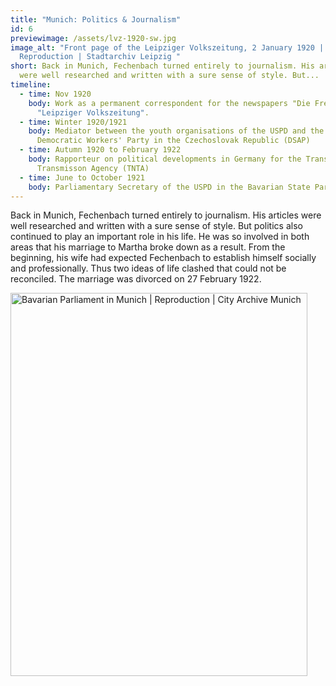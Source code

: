 ```yaml
---
title: "Munich: Politics & Journalism"
id: 6
previewimage: /assets/lvz-1920-sw.jpg
image_alt: "Front page of the Leipziger Volkszeitung, 2 January 1920 |
  Reproduction | Stadtarchiv Leipzig "
short: Back in Munich, Fechenbach turned entirely to journalism. His articles
  were well researched and written with a sure sense of style. But...
timeline:
  - time: Nov 1920
    body: Work as a permanent correspondent for the newspapers "Die Freiheit" and
      "Leipziger Volkszeitung".
  - time: Winter 1920/1921
    body: Mediator between the youth organisations of the USPD and the German Social
      Democratic Workers' Party in the Czechoslovak Republic (DSAP)
  - time: Autumn 1920 to February 1922
    body: Rapporteur on political developments in Germany for the Transatlantic News
      Transmisson Agency (TNTA)
  - time: June to October 1921
    body: Parliamentary Secretary of the USPD in the Bavarian State Parliament
---
```

Back in Munich, Fechenbach turned entirely to journalism. His articles were well researched and written with a sure sense of style. But politics also continued to play an important role in his life. He was so involved in both areas that his marriage to Martha broke down as a result. From the beginning, his wife had expected Fechenbach to establish himself socially and professionally. Thus two ideas of life clashed that could not be reconciled. The marriage was divorced on 27 February 1922.

<Image src="/assets/bayerischer-landtag.png" alt="Bavarian Parliament in Munich | Reproduction | City Archive Munich" width="475" height="613" />
